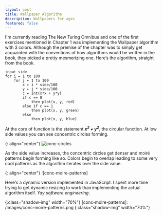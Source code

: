 ```yaml
---
layout: post
title: Wallpaper Algorithm
description: Wallpapers for ages
featured: false
---
```


I'm currently reading The New Turing Omnibus and one of the first exercises
mentioned in Chapter 1 was implementing the Wallpaper algorithm with 3 colors.
Although the premise of the chapter was to simply get acquainted with the
conventions of how algorithms would be written in the book, they picked a pretty
mesmerizing one. Here’s the algorithm, straight from the book.

```
input side
for i ← 1 to 100
    for j ← 1 to 100
        x ← i * side/100
        y ← j * side/100
        c ← int(x*x + y*y)
        if c == 0
            then plot(x, y, red)
        else if c == 1
            then plot(x, y, green)
        else
            then plot(x, y, blue)
```

At the core of function is the statement <b>_x<sup>2</sup> + y<sup>2</sup>_</b>,
the circular function. At low side values you can see concentric circles
forming.

{: align="center"}
![conc-circles]

As the side value increases, the concentric circles get denser and moiré
patterns begin forming like so. Colors begin to overlap leading to some very
cool patterns as the algorithm iterates over the side value.

{: align="center"}
![conc-moire-patterns]

Here's a dynamic version implemented in JavaScript. I spent more time trying to
get dynamic resizing to work than implementing the actual algorithm itself. _Yay
software engineering_.

<center>
<canvas class="shadow-img" id="wallpaperCanvas" width="100" height="500"></canvas>
</center>

<script>
    const canvas = document.getElementById("wallpaperCanvas")
    var ctx = canvas.getContext("2d")

    function sleep(ms) {
        return new Promise(resolve => setTimeout(resolve, ms))
    }

    function resizeCanvas() {
        const maxWidth = 500
        const minMarginPercent = 0.10

        var W = window.innerWidth
        var w = maxWidth
        var x = (W - w) / 2
        
        if (x/W < minMarginPercent) {
            canvas.width = (1 - 2*minMarginPercent) * window.innerWidth;
        }
        else {
            canvas.width = maxWidth;
        }
        ctx = canvas.getContext("2d")
        ctx.scale(2, 2);
        draw();
    }

    async function main() {
        if(!ctx) {
            alert("Couldn't grab canvas context")
            return
        }
        
        window.addEventListener('resize', resizeCanvas, false);
        resizeCanvas();
        while(true) {
            draw();
            await sleep(500)
        }
    }

    function draw() {
        if ( typeof draw.side == 'undefined' ) {
            draw.side = 1
        }
        
        var r, g, b
        var x, y, c
        ctx.clearRect(0, 0, canvas.width, canvas.height);
        draw.side += 1
        for (var i = 0; i < canvas.width/2; i++) {
            for (var j = 0; j < canvas.height/2; j++) {
                x = i * draw.side/100
                y = j * draw.side/100
                c = Math.floor(x*x + y*y)
                if (c % 3 == 0) {
                    r = 255
                    g = 0
                    b = 0
                }
                else if (c % 3 == 1) {
                    r = 0
                    g = 255
                    b = 0
                }
                else {
                    r = 0
                    g = 0
                    b = 255
                }
                ctx.fillStyle = "rgba("+r+","+g+","+b+","+1+")"
                ctx.fillRect(i, j, 1, 1)
            }
        }
    }

    main();
</script>

[conc-circles]: /images/conc-circles.png
{:class="shadow-img"  width="70%"}
[conc-moire-patterns]: /images/conc-moire-patterns.png
{:class="shadow-img"  width="70%"}
